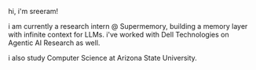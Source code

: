 hi, i'm sreeram!

i am currently a research intern @ Supermemory, building a memory layer with infinite context for LLMs. i've worked with Dell Technologies on Agentic AI Research as well.

i also study Computer Science at Arizona State University.
